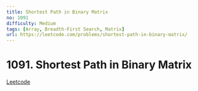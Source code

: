 ```yaml
---
title: Shortest Path in Binary Matrix
no: 1091
difficulty: Medium
tags: [Array, Breadth-First Search, Matrix]
url: https://leetcode.com/problems/shortest-path-in-binary-matrix/
---
```


# 1091. Shortest Path in Binary Matrix

[Leetcode](https://leetcode.com/problems/shortest-path-in-binary-matrix/)

